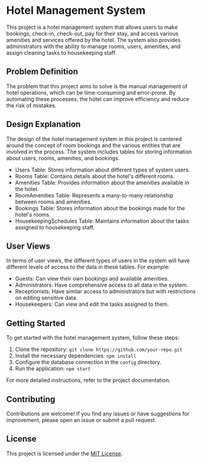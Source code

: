 # Hotel Management System

This project is a hotel management system that allows users to make bookings, check-in, check-out, pay for their stay, and access various amenities and services offered by the hotel. The system also provides administrators with the ability to manage rooms, users, amenities, and assign cleaning tasks to housekeeping staff.

## Problem Definition

The problem that this project aims to solve is the manual management of hotel operations, which can be time-consuming and error-prone. By automating these processes, the hotel can improve efficiency and reduce the risk of mistakes.

## Design Explanation

The design of the hotel management system in this project is centered around the concept of room bookings and the various entities that are involved in the process. The system includes tables for storing information about users, rooms, amenities, and bookings.

- Users Table: Stores information about different types of system users.
- Rooms Table: Contains details about the hotel's different rooms.
- Amenities Table: Provides information about the amenities available in the hotel.
- RoomAmenities Table: Represents a many-to-many relationship between rooms and amenities.
- Bookings Table: Stores information about the bookings made for the hotel's rooms.
- HousekeepingSchedules Table: Maintains information about the tasks assigned to housekeeping staff.

## User Views

In terms of user views, the different types of users in the system will have different levels of access to the data in these tables. For example:

- Guests: Can view their own bookings and available amenities.
- Administrators: Have comprehensive access to all data in the system.
- Receptionists: Have similar access to administrators but with restrictions on editing sensitive data.
- Housekeepers: Can view and edit the tasks assigned to them.

## Getting Started

To get started with the hotel management system, follow these steps:

1. Clone the repository: `git clone https://github.com/your-repo.git`
2. Install the necessary dependencies: `npm install`
3. Configure the database connection in the `config` directory.
4. Run the application: `npm start`

For more detailed instructions, refer to the project documentation.

## Contributing

Contributions are welcome! If you find any issues or have suggestions for improvement, please open an issue or submit a pull request.

## License

This project is licensed under the [MIT License](LICENSE).
